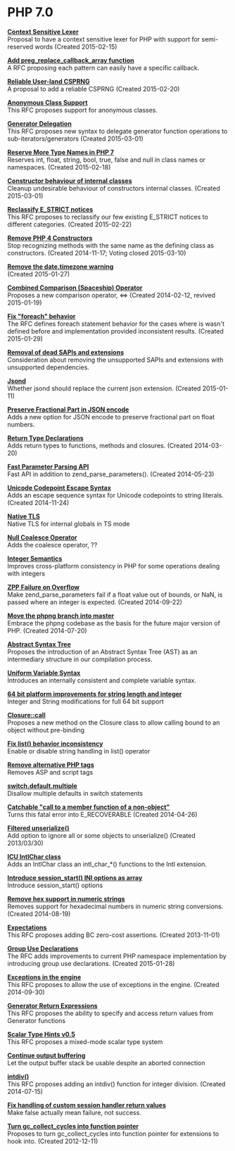 # PHP 7.0

**[Context Sensitive Lexer](Context_Sensitive_Lexer.md)**  
Proposal to have a context sensitive lexer for PHP with support for semi-reserved words (Created 2015-02-15)

**[Add preg_replace_callback_array function](Add_preg_replace_callback_array_function.md)**  
A RFC proposing each pattern can easily have a specific callback.

**[Reliable User-land CSPRNG](Reliable_User-land_CSPRNG.md)**  
A proposal to add a reliable CSPRNG (Created 2015-02-20)

**[Anonymous Class Support](Anonymous_Class_Support.md)**  
This RFC proposes support for anonymous classes.

**[Generator Delegation](Generator_Delegation.md)**  
This RFC proposes new syntax to delegate generator function operations to sub-iterators/generators (Created 2015-03-01)

**[Reserve More Type Names in PHP 7](Reserve_More_Type_Names_in_PHP_7.md)**  
Reserves int, float, string, bool, true, false and null in class names or namespaces. (Created 2015-02-18)

**[Constructor behaviour of internal classes](Constructor_behaviour_of_internal_classes.md)**  
Cleanup undesirable behaviour of constructors internal classes. (Created 2015-03-01)

**[Reclassify E_STRICT notices](Reclassify_E_STRICT_notices.md)**  
This RFC proposes to reclassify our few existing E_STRICT notices to different categories. (Created 2015-02-22)

**[Remove PHP 4 Constructors](Remove_PHP_4_Constructors.md)**  
Stop recognizing methods with the same name as the defining class as constructors. (Created 2014-11-17; Voting closed 2015-03-10)

**[Remove the date.timezone warning](Remove_the_date.timezone_warning.md)**  
(Created 2015-01-27)

**[Combined Comparison (Spaceship) Operator](Combined_Comparison_Spaceship_Operator.md)**  
Proposes a new comparison operator, <=> (Created 2014-02-12, revived 2015-01-19)

**[Fix "foreach" behavior](Fix_foreach_behavior.md)**  
The RFC defines foreach statement behavior for the cases where is wasn't defined before and implementation provided inconsistent results. (Created 2015-01-29)

**[Removal of dead SAPIs and extensions]()**  
Consideration about removing the unsupported SAPIs and extensions with unsupported dependencies.

**[Jsond]()**  
Whether jsond should replace the current json extension. (Created 2015-01-11)

**[Preserve Fractional Part in JSON encode]()**  
Adds a new option for JSON encode to preserve fractional part on float numbers.

**[Return Type Declarations]()**  
Adds return types to functions, methods and closures. (Created 2014-03-20)

**[Fast Parameter Parsing API]()**  
Fast API in addition to zend_parse_parameters(). (Created 2014-05-23)

**[Unicode Codepoint Escape Syntax]()**  
Adds an escape sequence syntax for Unicode codepoints to string literals. (Created 2014-11-24)

**[Native TLS]()**  
Native TLS for internal globals in TS mode

**[Null Coalesce Operator]()**  
Adds the coalesce operator, ??

**[Integer Semantics]()**  
Improves cross-platform consistency in PHP for some operations dealing with integers

**[ZPP Failure on Overflow]()**  
Make zend_parse_parameters fail if a float value out of bounds, or NaN, is passed where an integer is expected. (Created 2014-09-22)

**[Move the phpng branch into master]()**  
Embrace the phpng codebase as the basis for the future major version of PHP. (Created 2014-07-20)

**[Abstract Syntax Tree]()**  
Proposes the introduction of an Abstract Syntax Tree (AST) as an intermediary structure in our compilation process.

**[Uniform Variable Syntax]()**  
Introduces an internally consistent and complete variable syntax.

**[64 bit platform improvements for string length and integer]()**  
Integer and String modifications for full 64 bit support

**[Closure::call]()**  
Proposes a new method on the Closure class to allow calling bound to an object without pre-binding

**[Fix list() behavior inconsistency]()**  
Enable or disable string handling in list() operator

**[Remove alternative PHP tags]()**  
Removes ASP and script tags

**[switch.default.multiple]()**  
Disallow multiple defaults in switch statements

**[Catchable "call to a member function of a non-object"]()**  
Turns this fatal error into E_RECOVERABLE (Created 2014-04-26)

**[Filtered unserialize()]()**  
Add option to ignore all or some objects to unserialize() (Created 2013/03/30)

**[ICU IntlChar class]()**  
Adds an IntlChar class an intl_char_*() functions to the Intl extension.

**[Introduce session_start() INI options as array]()**  
Introduce session_start() options

**[Remove hex support in numeric strings]()**  
Removes support for hexadecimal numbers in numeric string conversions. (Created 2014-08-19)

**[Expectations]()**  
This RFC proposes adding BC zero-cost assertions. (Created 2013-11-01)

**[Group Use Declarations]()**  
The RFC adds improvements to current PHP namespace implementation by introducing group use declarations. (Created 2015-01-28)

**[Exceptions in the engine]()**  
This RFC proposes to allow the use of exceptions in the engine. (Created 2014-09-30)

**[Generator Return Expressions]()**  
This RFC proposes the ability to specify and access return values from Generator functions

**[Scalar Type Hints v0.5]()**  
This RFC proposes a mixed-mode scalar type system

**[Continue output buffering]()**  
Let the output buffer stack be usable despite an aborted connection

**[intdiv()]()**  
This RFC proposes adding an intdiv() function for integer division. (Created 2014-07-15)

**[Fix handling of custom session handler return values]()**  
Make false actually mean failure, not success.

**[Turn gc_collect_cycles into function pointer]()**  
Proposes to turn gc_collect_cycles into function pointer for extensions to hook into. (Created 2012-12-11)
